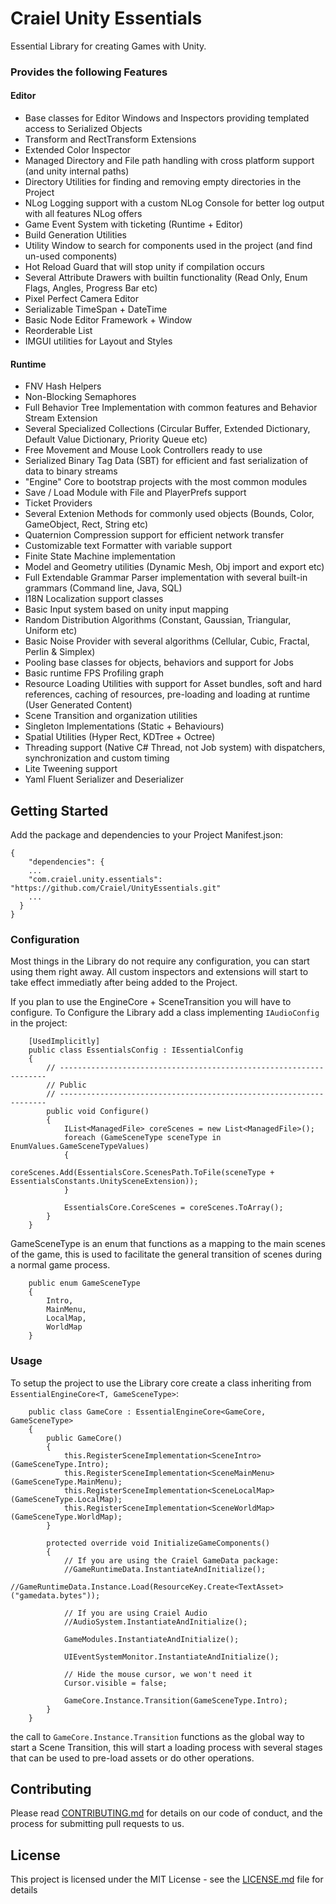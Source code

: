 # Craiel Unity Essentials

Essential Library for creating Games with Unity.

### Provides the following Features

#### Editor
- Base classes for Editor Windows and Inspectors providing templated access to Serialized Objects
- Transform and RectTransform Extensions
- Extended Color Inspector
- Managed Directory and File path handling with cross platform support (and unity internal paths)
- Directory Utilities for finding and removing empty directories in the Project
- NLog Logging support with a custom NLog Console for better log output with all features NLog offers
- Game Event System with ticketing (Runtime + Editor)
- Build Generation Utilities
- Utility Window to search for components used in the project (and find un-used components)
- Hot Reload Guard that will stop unity if compilation occurs
- Several Attribute Drawers with builtin functionality (Read Only, Enum Flags, Angles, Progress Bar etc)
- Pixel Perfect Camera Editor
- Serializable TimeSpan + DateTime
- Basic Node Editor Framework + Window
- Reorderable List
- IMGUI utilities for Layout and Styles

#### Runtime
- FNV Hash Helpers
- Non-Blocking Semaphores
- Full Behavior Tree Implementation with common features and Behavior Stream Extension
- Several Specialized Collections (Circular Buffer, Extended Dictionary, Default Value Dictionary, Priority Queue etc)
- Free Movement and Mouse Look Controllers ready to use
- Serialized Binary Tag Data (SBT) for efficient and fast serialization of data to binary streams
- "Engine" Core to bootstrap projects with the most common modules
- Save / Load Module with File and PlayerPrefs support
- Ticket Providers
- Several Extenion Methods for commonly used objects (Bounds, Color, GameObject, Rect, String etc)
- Quaternion Compression support for efficient network transfer
- Customizable text Formatter with variable support
- Finite State Machine implementation
- Model and Geometry utilities (Dynamic Mesh, Obj import and export etc)
- Full Extendable Grammar Parser implementation with several built-in grammars (Command line, Java, SQL)
- I18N Localization support classes
- Basic Input system based on unity input mapping
- Random Distribution Algorithms (Constant, Gaussian, Triangular, Uniform etc)
- Basic Noise Provider with several algorithms (Cellular, Cubic, Fractal, Perlin & Simplex)
- Pooling base classes for objects, behaviors and support for Jobs
- Basic runtime FPS Profiling graph
- Resource Loading Utilities with support for Asset bundles, soft and hard references, caching of resources, pre-loading and loading at runtime (User Generated Content)
- Scene Transition and organization utilities
- Singleton Implementations (Static + Behaviours)
- Spatial Utilities (Hyper Rect, KDTree + Octree)
- Threading support (Native C# Thread, not Job system) with dispatchers, synchronization and custom timing
- Lite Tweening support
- Yaml Fluent Serializer and Deserializer

## Getting Started

Add the package and dependencies to your Project Manifest.json:
```
{
    "dependencies": {
    ...
    "com.craiel.unity.essentials": "https://github.com/Craiel/UnityEssentials.git"
    ...
  }
}
```


### Configuration

Most things in the Library do not require any configuration, you can start using them right away. All custom inspectors and extensions will start to take effect immediatly after being added to the Project.

If you plan to use the EngineCore + SceneTransition you will have to configure.
To Configure the Library add a class implementing `IAudioConfig` in the project:

```
    [UsedImplicitly]
    public class EssentialsConfig : IEssentialConfig
    {
        // -------------------------------------------------------------------
        // Public
        // -------------------------------------------------------------------
        public void Configure()
        {
            IList<ManagedFile> coreScenes = new List<ManagedFile>();
            foreach (GameSceneType sceneType in EnumValues.GameSceneTypeValues)
            {
                coreScenes.Add(EssentialsCore.ScenesPath.ToFile(sceneType + EssentialsConstants.UnitySceneExtension));
            }
    
            EssentialsCore.CoreScenes = coreScenes.ToArray();
        }
    }
```

GameSceneType is an enum that functions as a mapping to the main scenes of the game, this is used to facilitate the general transition of scenes during a normal game process.

```
    public enum GameSceneType
    {
        Intro,
        MainMenu,
        LocalMap,
        WorldMap
    }
```


### Usage

To setup the project to use the Library core create a class inheriting from `EssentialEngineCore<T, GameSceneType>`:

```
    public class GameCore : EssentialEngineCore<GameCore, GameSceneType>
    {
        public GameCore()
        {
            this.RegisterSceneImplementation<SceneIntro>(GameSceneType.Intro);
            this.RegisterSceneImplementation<SceneMainMenu>(GameSceneType.MainMenu);
            this.RegisterSceneImplementation<SceneLocalMap>(GameSceneType.LocalMap);
            this.RegisterSceneImplementation<SceneWorldMap>(GameSceneType.WorldMap);
        }

        protected override void InitializeGameComponents()
        {
            // If you are using the Craiel GameData package:
            //GameRuntimeData.InstantiateAndInitialize();
            //GameRuntimeData.Instance.Load(ResourceKey.Create<TextAsset>("gamedata.bytes"));
            
            // If you are using Craiel Audio
            //AudioSystem.InstantiateAndInitialize();
            
            GameModules.InstantiateAndInitialize();
            
            UIEventSystemMonitor.InstantiateAndInitialize();

            // Hide the mouse cursor, we won't need it
            Cursor.visible = false;
            
            GameCore.Instance.Transition(GameSceneType.Intro);
        }
    }
```

the call to `GameCore.Instance.Transition` functions as the global way to start a Scene Transition, this will start a loading process with several stages that can be used to pre-load assets or do other operations.

## Contributing

Please read [CONTRIBUTING.md](CONTRIBUTING.md) for details on our code of conduct, and the process for submitting pull requests to us.


## License

This project is licensed under the MIT License - see the [LICENSE.md](LICENSE.md) file for details
